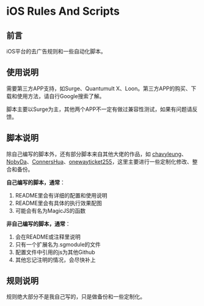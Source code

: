 # iOS Rules And Scripts

## 前言

iOS平台的去广告规则和一些自动化脚本。

## 使用说明

需要第三方APP支持，如Surge、Quantumult X、Loon。第三方APP的购买、下载和使用方法，请自行Google搜索了解。

脚本主要以Surge为主，其他两个APP不一定有做过兼容性测试，如果有问题请反馈。

## 脚本说明

除自己编写的脚本外，还有部分脚本来自其他大佬的作品，如 [chavyleung](https://github.com/chavyleung/scripts)、[NobyDa](https://github.com/NobyDa/Script/tree/master)、[ConnersHua](https://github.com/ConnersHua/Profiles/tree/master)、[onewayticket255](https://github.com/onewayticket255/Surge-Script)，这里主要进行一些定制化修改、整合和备份。

**自己编写的脚本，通常**：

1. README里会有详细的配置和使用说明
2. README里会有具体的执行效果配图
3. 可能会有名为MagicJS的函数

**非自己编写的脚本，通常**：

1. 会在README或注释里说明
2. 只有一个扩展名为.sgmodule的文件
3. 配置文件中引用的js为其他Github
4. 其他忘记注明的情况，会尽快补上

## 规则说明

规则绝大部分不是我自己写的，只是做备份和一些定制化。
